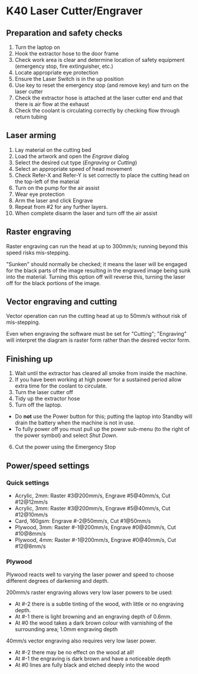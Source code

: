 K40 Laser Cutter/Engraver
=========================

Preparation and safety checks
-----------------------------

1.  Turn the laptop on
2.  Hook the extractor hose to the door frame
3.  Check work area is clear and determine location of safety equipment
    (emergency stop, fire extinguisher, etc.)
4.  Locate appropriate eye protection
5.  Ensure the Laser Switch is in the up position
5.  Use key to reset the emergency stop (and remove key) and turn on the
    laser cutter
6.  Check the extractor hose is attached at the laser cutter end and
    that there is air flow at the exhaust
7.  Check the coolant is circulating correctly by checking flow through
    return tubing

Laser arming
------------

1.  Lay material on the cutting bed
2.  Load the artwork and open the *Engrave* dialog
3.  Select the desired cut type (*Engraving* or *Cutting*)
4.  Select an appropriate speed of head movement
5.  Check Refer-X and Refer-Y is set correctly to place the cutting head
    on the top-left of the material
6.  Turn on the pump for the air assist
7.  Wear eye protection
8.  Arm the laser and click Engrave
9.  Repeat from #2 for any further layers.
10. When complete disarm the laser and turn off the air assist

Raster engraving
----------------

Raster engraving can run the head at up to 300mm/s; running beyond this
speed risks mis-stepping.

"Sunken" should normally be checked; it means the laser will be engaged
for the black parts of the image resulting in the engraved image being
sunk into the material. Turning this option off will reverse this, turning
the laser off for the black portions of the image.

Vector engraving and cutting
----------------------------

Vector operation can run the cutting head at up to 50mm/s without risk
of mis-stepping.

Even when engraving the software must be set for "Cutting"; "Engraving"
will interpret the diagram is raster form rather than the desired vector
form.

Finishing up
------------

1.  Wait until the extractor has cleared all smoke from inside the
    machine.
2.  If you have been working at high power for a sustained period allow
    extra time for the coolant to circulate.
3.  Turn the laser cutter off
4.  Tidy up the extractor hose
5.  Turn off the laptop.
   - Do **not** use the Power button for this; putting the laptop into
     Standby will drain the battery when the machine is not in use.
   - To fully power off you must pull up the power sub-menu (to the right
     of the power symbol) and select *Shut Down*.
6.  Cut the power using the Emergency Stop

Power/speed settings
--------------------

### Quick settings

 * Acrylic, 2mm: Raster #3@200mm/s, Engrave #5@40mm/s, Cut #12@12mm/s
 * Acrylic, 3mm: Raster #3@200mm/s, Engrave #5@40mm/s, Cut #12@10mm/s
 * Card, 160gsm: Engrave #-2@50mm/s, Cut #1@50mm/s
 * Plywood, 3mm: Raster #-1@200mm/s, Engrave #0@40mm/s, Cut #10@8mm/s
 * Plywood, 4mm: Raster #-1@200mm/s, Engrave #0@40mm/s, Cut #12@8mm/s

### Plywood

Plywood reacts well to varying the laser power and speed to choose
different degrees of darkening and depth.

200mm/s raster engraving allows very low laser powers to be used:

 * At #-2 there is a subtle tinting of the wood, with little or no
   engraving depth.
 * At #-1 there is light browning and an engraving depth of 0.6mm.
 * At #0 the wood takes a dark brown colour with varnishing of the
   surrounding area; 1.0mm engraving depth

40mm/s vector engraving also requires very low laser power.

 * At #-2 there may be no effect on the wood at all!
 * At #-1 the engraving is dark brown and have a noticeable depth
 * At #0 lines are fully black and etched deeply into the wood
